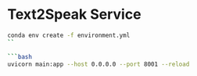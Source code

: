 
# Text2Speak Service

```bash
conda env create -f environment.yml
``

```bash
uvicorn main:app --host 0.0.0.0 --port 8001 --reload
```
